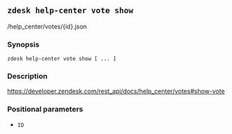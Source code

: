 ## `zdesk help-center vote show`

/help_center/votes/{id}.json

### Synopsis

    zdesk help-center vote show [ ... ]

### Description

https://developer.zendesk.com/rest_api/docs/help_center/votes#show-vote

### Positional parameters

* `ID`

